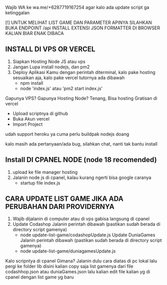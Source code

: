 Wajib WA ke wa.me/+6287719167254 agar kalo ada update script ga ketinggalan

[!] UNTUK MELIHAT LIST GAME DAN PARAMETER APINYA SILAHKAN BUKA ENDPOINT /api
    INSTALL EXTENSI JSON FORMATTER DI BROWSER KALIAN BIAR ENAK DIBACA

## INSTALL DI VPS OR VERCEL
1. Siapkan Hosting Node JS atau vps
2. Jangan Lupa install nodejs, dan pm2
3. Deploy Aplikasi Kamu dengan perintah diterminal, kalo pake hosting sesuaikan aja, kalo pake vercel tutornya ada dibawah
    - npm install
    - node 'index.js' atau 'pm2 start index.js'


Gapunya VPS? Gapunya Hosting Node? Tenang, Bisa hosting Gratisan di vercel
 - Upload scriptnya di github
 - Buka Akun vercel
 - Import Project


udah support heroku ya
cuma perlu buildpak nodejs doang

kalo masih ada pertanyaan/ada bug, silahkan chat, nanti tak bantu install


## Install DI CPANEL NODE (node 18 recomended)
1. upload ke file manager hosting
2. Jalanin node js di cpanel, kalau kurang ngerti bisa google caranya
    - startup file index.js


## CARA UPDATE LIST GAME JIKA ADA PERUBAHAN DARI PROVIDERNYA
1. Wajib dijalanin di computer atau di vps gabisa langsung di cpanel
2. Update Codashop Jalanin perintah dibawah (pastikan sudah berada di directory script gamenya)
    - node update-list-game/codashopUpdate.js
   Update DuniaGames Jalanin perintah dibawah (pastikan sudah berada di directory script gamenya)
    - node update-list-game/duniagamesUpdate.js

Kalo scripntya di cpanel Gimana?
Jalanin dulu cara diatas di pc lokal
lalu pergi ke folder lib
disini kalian copy saja list gamenya dari file codashhop.json atau duniaGames.json
lalu kalian edit file kalian yg di cpanel dengan list game yg baru
